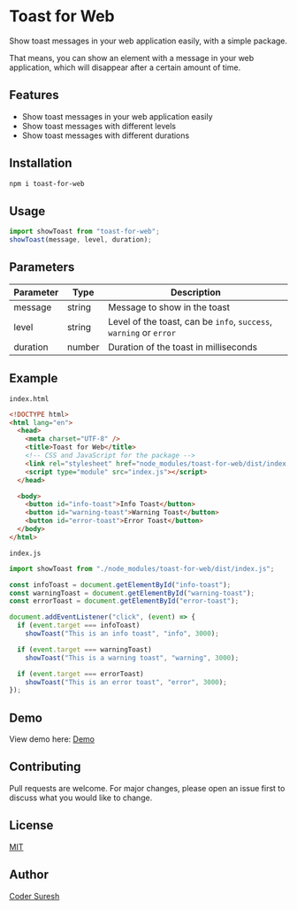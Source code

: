 # Toast for Web

Show toast messages in your web application easily, with a simple package.

That means, you can show an element with a message in your web application, which will disappear after a certain amount of time.

## Features

- Show toast messages in your web application easily
- Show toast messages with different levels
- Show toast messages with different durations

## Installation

```bash
npm i toast-for-web
```

## Usage

```js
import showToast from "toast-for-web";
showToast(message, level, duration);
```

## Parameters

| Parameter | Type   | Description                                                        |
| --------- | ------ | ------------------------------------------------------------------ |
| message   | string | Message to show in the toast                                       |
| level     | string | Level of the toast, can be `info`, `success`, `warning` or `error` |
| duration  | number | Duration of the toast in milliseconds                              |

## Example

`index.html`

```html
<!DOCTYPE html>
<html lang="en">
  <head>
    <meta charset="UTF-8" />
    <title>Toast for Web</title>
    <!-- CSS and JavaScript for the package -->
    <link rel="stylesheet" href="node_modules/toast-for-web/dist/index.css" />
    <script type="module" src="index.js"></script>
  </head>

  <body>
    <button id="info-toast">Info Toast</button>
    <button id="warning-toast">Warning Toast</button>
    <button id="error-toast">Error Toast</button>
  </body>
</html>
```

`index.js`

```js
import showToast from "./node_modules/toast-for-web/dist/index.js";

const infoToast = document.getElementById("info-toast");
const warningToast = document.getElementById("warning-toast");
const errorToast = document.getElementById("error-toast");

document.addEventListener("click", (event) => {
  if (event.target === infoToast)
    showToast("This is an info toast", "info", 3000);

  if (event.target === warningToast)
    showToast("This is a warning toast", "warning", 3000);

  if (event.target === errorToast)
    showToast("This is an error toast", "error", 3000);
});
```

## Demo

View demo here: [Demo](https://codersuresh.github.io/toast-for-web/)

## Contributing

Pull requests are welcome. For major changes, please open an issue first to discuss what you would like to change.

## License

[MIT](https://choosealicense.com/licenses/mit/)

## Author
 
[Coder Suresh](https://github.com/coderSuresh)